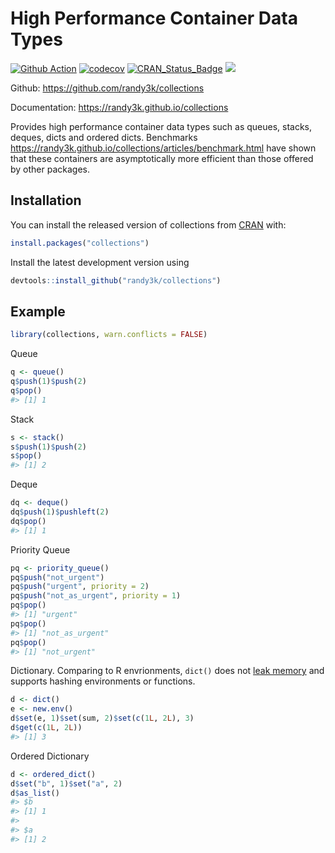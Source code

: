 <!-- README.md is generated from README.Rmd. Please edit that file -->

# High Performance Container Data Types

[![Github Action](https://github.com/randy3k/collections/workflows/build/badge.svg?branch=master)](https://github.com/randy3k/collections)
[![codecov](https://codecov.io/gh/randy3k/collections/branch/master/graph/badge.svg)](https://codecov.io/gh/randy3k/collections)
[![CRAN\_Status\_Badge](https://www.r-pkg.org/badges/version/collections)](https://cran.r-project.org/package=collections)
[![](https://cranlogs.r-pkg.org/badges/grand-total/collections)](https://cran.r-project.org/package=collections)

Github: <https://github.com/randy3k/collections>

Documentation: <https://randy3k.github.io/collections>

Provides high performance container data types such
as queues, stacks, deques, dicts and ordered dicts. Benchmarks
<https://randy3k.github.io/collections/articles/benchmark.html> have
shown that these containers are asymptotically more efficient than
those offered by other packages.

## Installation

You can install the released version of collections from [CRAN](https://CRAN.R-project.org) with:

``` r
install.packages("collections")
```

Install the latest development version using

``` r
devtools::install_github("randy3k/collections")
```

## Example

``` r
library(collections, warn.conflicts = FALSE)
```

Queue

``` r
q <- queue()
q$push(1)$push(2)
q$pop()
#> [1] 1
```

Stack

``` r
s <- stack()
s$push(1)$push(2)
s$pop()
#> [1] 2
```

Deque

``` r
dq <- deque()
dq$push(1)$pushleft(2)
dq$pop()
#> [1] 1
```

Priority Queue

``` r
pq <- priority_queue()
pq$push("not_urgent")
pq$push("urgent", priority = 2)
pq$push("not_as_urgent", priority = 1)
pq$pop()
#> [1] "urgent"
pq$pop()
#> [1] "not_as_urgent"
pq$pop()
#> [1] "not_urgent"
```

Dictionary. Comparing to R envrionments, `dict()` does not [leak memory](https://r-lib.github.io/fastmap/#memory-leak-examples) and supports hashing environments or functions.

``` r
d <- dict()
e <- new.env()
d$set(e, 1)$set(sum, 2)$set(c(1L, 2L), 3)
d$get(c(1L, 2L))
#> [1] 3
```

Ordered Dictionary

``` r
d <- ordered_dict()
d$set("b", 1)$set("a", 2)
d$as_list()
#> $b
#> [1] 1
#> 
#> $a
#> [1] 2
```

